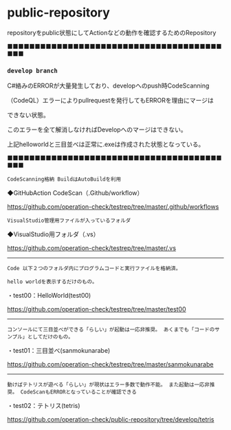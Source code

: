 # public-repository
repositoryをpublic状態にしてActionなどの動作を確認するためのRepository

■■■■■■■■■■■■■■■■■■■■■■■■■■■■■■■■■■■■■■■■■■
### `develop branch`
C#絡みのERRORが大量発生しており、developへのpush時CodeScanning

（CodeQL）エラーによりpullrequestを発行してもERRORを理由にマージは

できない状態。

このエラーを全て解消しなければDevelopへのマージはできない。

上記helloworldと三目並べは正常に.exeは作成された状態となっている。

■■■■■■■■■■■■■■■■■■■■■■■■■■■■■■■■■■■■■■■■■■

`CodeScanning格納 BuildはAutoBuildを利用`

◆GitHubAction CodeScan（.Github/workflow）

https://github.com/operation-check/testrep/tree/master/.github/workflows

`VisualStudio管理用ファイルが入っているフォルダ`

◆VisualStudio用フォルダ（.vs）

https://github.com/operation-check/testrep/tree/master/.vs

------------------------------------------

`Code 以下２つのフォルダ内にプログラムコードと実行ファイルを格納済。`

`hello worldを表示するだけのもの。`

・test00：HelloWorld(test00)

https://github.com/operation-check/testrep/tree/master/test00

------------------------------------------

`コンソールにて三目並べができる「らしい」が起動は一応非推奨。
あくまでも「コードのサンプル」としてだけのもの。`

・test01：三目並べ(sanmokunarabe)

https://github.com/operation-check/testrep/tree/master/sanmokunarabe

------------------------------------------

`動けばテトリスが遊べる「らしい」が現状はエラー多数で動作不能。
また起動は一応非推奨。
CodeScanもERRORとなっていることが確認できる`

・test02：テトリス(tetris)

https://github.com/operation-check/public-repository/tree/develop/tetris
